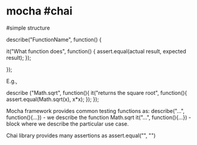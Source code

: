 # mocha #chai

#simple structure

describe("FunctionName", function() {

it("What function does", function() {
assert.equal(actual result, expected result);
});

});

E.g.,

describe ("Math.sqrt", function(){
it("returns the square root", function(){
assert.equal(Math.sqrt(x), x\*x);
});
});

Mocha framework provides common testing functions as:
describe("...", function(){...}) - we describe the function Math.sqrt
it("...", function(){...}) - block where we describe the particular use case.

Chai library provides many assertions as assert.equal("", "")
